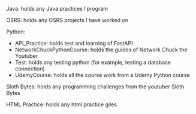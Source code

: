 Java: holds any Java practices I program

OSRS: holds any OSRS projects I have worked on

Python:
  - API_Practice: holds test and learning of FastAPI
  - NetworkChuckPythonCourse: holds the guides of Network Chuck the Youtuber
  - Test: holds any testing python (for example, testing a database connection)
  - UdemyCourse: holds all the course work from a Udemy Python course

Sloth Bytes: holds any programming challenges from the youtuber Sloth Bytes

HTML Practice: holds any html practice giles
